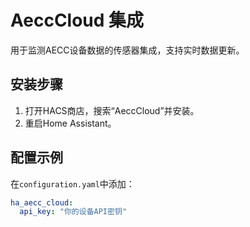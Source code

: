 # AeccCloud 集成
用于监测AECC设备数据的传感器集成，支持实时数据更新。

## 安装步骤
1. 打开HACS商店，搜索“AeccCloud”并安装。
2. 重启Home Assistant。

## 配置示例
在`configuration.yaml`中添加：
  ```yaml
  ha_aecc_cloud:
    api_key: "你的设备API密钥"

